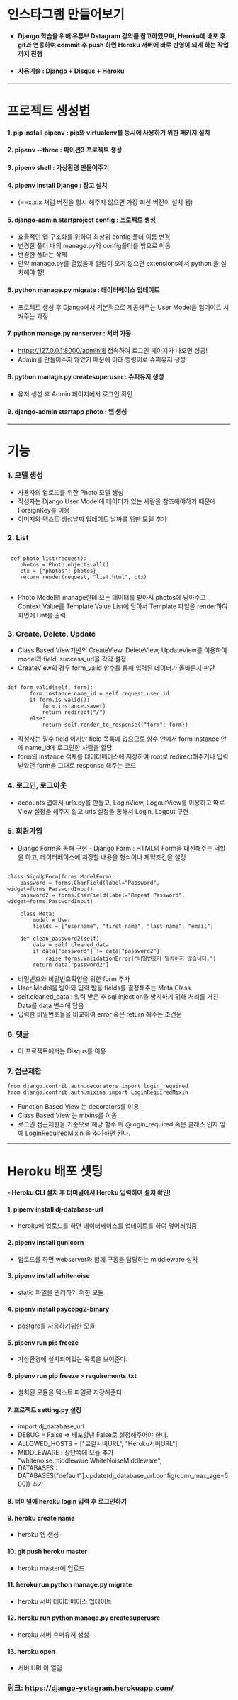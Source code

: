 # 인스타그램 만들어보기

- #### Django 학습을 위해 유튜브 Dstagram 강의를 참고하였으며, Heroku에 배포 후 git과 연동하여 commit 후 push 하면 Heroku 서버에 바로 반영이 되게 하는 작업까지 진행
- #### 사용기술 : Django + Disqus + Heroku

---

# 프로젝트 생성법

#### 1. pip install pipenv : pip와 virtualenv를 동시에 사용하기 위한 패키지 설치

#### 2. pipenv --three : 파이썬3 프로젝트 생성

#### 3. pipenv shell : 가상환경 만들어주기

#### 4. pipenv install Django : 장고 설치

- (==x.x.x 처럼 버전을 명시 해주지 않으면 가장 최신 버전이 설치 됌)

#### 5. django-admin startproject config : 프로젝트 생성

- 효율적인 앱 구조화를 위하여 최상위 config 폴더 이름 변경
- 변경한 폴더 내의 manage.py와 config폴더를 밖으로 이동
- 변경한 폴더는 삭제
- 만약 manage.py를 열었을때 알람이 오지 않으면 extensions에서 python 을 설치해야 함!

#### 6. python manage.py migrate : 데이터베이스 업데이트

- 프로젝트 생성 후 Django에서 기본적으로 제공해주는 User Model을 업데이트 시켜주는 과정

#### 7. python manage.py runserver : 서버 가동

- https://127.0.0.1:8000/admin에 접속하여 로그인 페이지가 나오면 성공!
- Admin을 만들어주지 않았기 때문에 아래 명령어로 슈퍼유저 생성

#### 8. python manage.py createsuperuser : 슈퍼유저 생성

- 유저 생성 후 Admin 페이지에서 로그인 확인

#### 9. django-admin startapp photo : 앱 생성

---

# 기능

### 1. 모델 생성

- 사용자의 업로드를 위한 Photo 모델 생성
- 작성자는 Django User Model에 데이터가 있는 사람을 참조해야하기 때문에 ForeignKey를 이용
- 이미지와 텍스트 생성날짜 업데이트 날짜를 위한 모델 추가

### 2. List

<pre><code>
 def photo_list(request):
    photos = Photo.objects.all()
    ctx = {"photos": photos}
    return render(request, "list.html", ctx)
 </code></pre>

- Photo Model의 manage한테 모든 데이터를 받아서 photos에 담아주고 Context Value를 Template Value List에 담아서 Template 파일을 render하여 화면에 List를 출력

### 3. Create, Delete, Update

- Class Based View기반의 CreateView, DeleteView, UpdateView를 이용하여 model과 field, success_url을 각각 설정
- CreateView의 경우 form_valid 함수를 통해 입력된 데이터가 올바른지 판단
<pre><code>
def form_valid(self, form):
       form.instance.name_id = self.request.user.id
       if form.is_valid():
           form.instance.save()
           return redirect("/")
       else:
           return self.render_to_response({"form": form})
</code></pre>
- 작성자는 필수 field 이지만 field 목록에 없으므로 함수 안에서 form instance 안에 name_id에 로그인한 사람을 할당
- form의 instance 객체를 데이터베이스에 저장하여 root로 redirect해주거나 입력 받았던 form을 그대로 response 해주는 코드

### 4. 로그인, 로그아웃

- accounts 앱에서 urls.py를 만들고, LoginView, LogoutView를 이용하고 따로 View 설정을 해주지 않고 urls 설정을 통해서 Login, Logout 구현

### 5. 회원가입

- Django Form을 통해 구현 - Django Form : HTML의 Form을 대신해주는 역할을 하고, 데이터베이스에 저장할 내용을 형식이나 제약조건을 설정
<pre><code>
class SignUpForm(forms.ModelForm):
    password = forms.CharField(label="Password", widget=forms.PasswordInput)
    password2 = forms.CharField(label="Repeat Password", widget=forms.PasswordInput)

    class Meta:
        model = User
        fields = ["username", "first_name", "last_name", "email"]

    def clean_password2(self):
        data = self.cleaned_data
        if data["password"] != data["password2"]:
            raise forms.ValidationError("비밀번호가 일치하지 않습니다.")
        return data["password2"]
</code></pre>

- 비밀번호와 비밀번호확인을 위한 form 추가
- User Model을 받아와 입력 받을 fields를 결정해주는 Meta Class
- self.cleaned_data : 입력 받은 후 sql injection을 방지하기 위해 처리를 거친 Data를 data 변수에 담음
- 입력한 비밀번호들을 비교하여 error 혹은 return 해주는 조건문

### 6. 댓글

- 이 프로젝트에서는 Disqus를 이용

### 7. 접근제한

<pre><code>from django.contrib.auth.decorators import login_required
from django.contrib.auth.mixins import LoginRequiredMixin
</code></pre>

- Function Based View 는 decorators를 이용
- Class Based View 는 mixins를 이용
- 로그인 접근제한을 기준으로 해당 함수 위 @login_required 혹은 클래스 인자 앞에 LoginRequiredMixin 을 추가하면 된다.

---

# Heroku 배포 셋팅

#### - Heroku CLI 설치 후 터미널에서 Heroku 입력하여 설치 확인!

#### 1. pipenv install dj-database-url

- heroku에 업로드를 하면 데이터베이스를 업데이트를 하여 덮어씌워줌

#### 2. pipenv install gunicorn

- 업로드를 하면 webserver와 함께 구동을 담당하는 middleware 설치

#### 3. pipenv install whitenoise

- static 파일을 관리하기 위한 모듈

#### 4. pipenv install psycopg2-binary

- postgre를 사용하기위한 모듈

#### 5. pipenv run pip freeze

- 가상환경에 설치되어있는 목록을 보여준다.

#### 6. pipenv run pip freeze > requirements.txt

- 설치된 모듈을 텍스트 파일로 저장해준다.

#### 7. 프로젝트 setting.py 설정

- import dj_database_url
- DEBUG = False => 배포할땐 False로 설정해주어야 한다.
- ALLOWED_HOSTS = ["로컬서버URL", "Heroku서버URL"]
- MIDDLEWARE : 상단쪽에 모듈 추가 "whitenoise.middleware.WhiteNoiseMiddleware",
- DATABASES : DATABASES["default"].update(dj_database_url.config(conn_max_age=500)) 추가

#### 8. 터미널에 heroku login 입력 후 로그인하기

#### 9. heroku create name

- heroku 앱 생성

#### 10. git push heroku master

- heroku master에 업로드

#### 11. heroku run python manage.py migrate

- heroku 서버 데이터베이스 업데이트

#### 12. heroku run python manage.py createsuperusre

- heroku 서버 슈퍼유저 생성

#### 13. heroku open

- 서버 URL이 열림

### 링크: <https://django-ystagram.herokuapp.com/>
